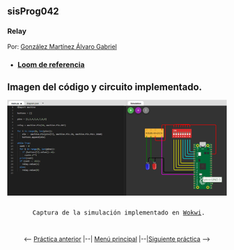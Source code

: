 ## sisProg042
### Relay

Por: [González Martínez Álvaro Gabriel](github.com/alvaroggm123)
 - ### [Loom de referencia](https://www.loom.com/share/27279e8aaef448bebe01c977cce0d2ff)

## Imagen del código y circuito implementado.
![Imagen de circuito y código implementado en la práctica.](pic.png)
<pre>
<p align="center"> Captura de la simulación implementado en <a href="http://www.wokwi.com">Wokwi</a>.</p>
</pre>
<p align="center"> <-- <a href="https://github.com/tectijuana/simuladorrp2040-Alvaroggm123/blob/main/code/sisProg041">Práctica anterior</a> |--| <a href="https://github.com/tectijuana/simuladorrp2040-Alvaroggm123">Menú principal</a> |--|<a href="https://github.com/tectijuana/simuladorrp2040-Alvaroggm123/blob/main/code/sisProg043">Siguiente práctica</a> --> </p>